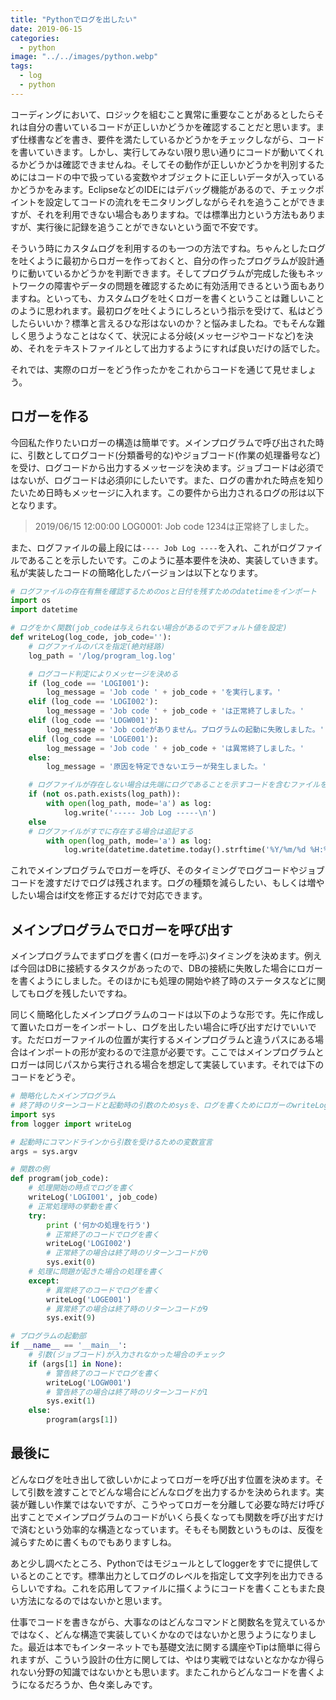 ```yaml
---
title: "Pythonでログを出したい"
date: 2019-06-15
categories: 
  - python
image: "../../images/python.webp"
tags:
  - log
  - python
---
```


コーディングにおいて、ロジックを組むこと異常に重要なことがあるとしたらそれは自分の書いているコードが正しいかどうかを確認することだと思います。まず仕様書などを書き、要件を満たしているかどうかをチェックしながら、コードを書いていきます。しかし、実行してみない限り思い通りにコードが動いてくれるかどうかは確認できませんね。そしてその動作が正しいかどうかを判別するためにはコードの中で扱っている変数やオブジェクトに正しいデータが入っているかどうかをみます。EclipseなどのIDEにはデバッグ機能があるので、チェックポイントを設定してコードの流れをモニタリングしながらそれを追うことができますが、それを利用できない場合もありますね。では標準出力という方法もありますが、実行後に記録を追うことができないという面で不安です。

そういう時にカスタムログを利用するのも一つの方法ですね。ちゃんとしたログを吐くように最初からロガーを作っておくと、自分の作ったプログラムが設計通りに動いているかどうかを判断できます。そしてプログラムが完成した後もネットワークの障害やデータの問題を確認するために有効活用できるという面もありますね。といっても、カスタムログを吐くロガーを書くということは難しいことのように思われます。最初ログを吐くようにしろという指示を受けて、私はどうしたらいいか？標準と言えるひな形はないのか？と悩みましたね。でもそんな難しく思うようなことはなくて、状況による分岐(メッセージやコードなど)を決め、それをテキストファイルとして出力するようにすれば良いだけの話でした。

それでは、実際のロガーをどう作ったかをこれからコードを通じて見せましょう。

## ロガーを作る

今回私た作りたいロガーの構造は簡単です。メインプログラムで呼び出された時に、引数としてログコード(分類番号的な)やジョブコード(作業の処理番号など)を受け、ログコードから出力するメッセージを決めます。ジョブコードは必須ではないが、ログコードは必須卯にしたいです。また、ログの書かれた時点を知りたいため日時もメッセージに入れます。この要件から出力されるログの形は以下となります。

> 2019/06/15 12:00:00 LOG0001: Job code 1234は正常終了しました。

また、ログファイルの最上段には`---- Job Log ----`を入れ、これがログファイルであることを示したいです。このように基本要件を決め、実装していきます。私が実装したコードの簡略化したバージョンは以下となります。

```python
# ログファイルの存在有無を確認するためのosと日付を残すためのdatetimeをインポート
import os
import datetime

# ログをかく関数(job_codeは与えられない場合があるのでデフォルト値を設定)
def writeLog(log_code, job_code=''):
    # ログファイルのパスを指定(絶対経路)
    log_path = '/log/program_log.log'

    # ログコード判定によりメッセージを決める
    if (log_code == 'LOGI001'):
        log_message = 'Job code ' + job_code + 'を実行します。'
    elif (log_code == 'LOGI002'):
        log_message = 'Job code ' + job_code + 'は正常終了しました。'
    elif (log_code == 'LOGW001'):
        log_message = 'Job codeがありません。プログラムの起動に失敗しました。'
    elif (log_code == 'LOGE001'):
        log_message = 'Job code ' + job_code + 'は異常終了しました。'
    else:
        log_message = '原因を特定できないエラーが発生しました。'

    # ログファイルが存在しない場合は先端にログであることを示すコードを含むファイルを生成
    if (not os.path.exists(log_path)):
        with open(log_path, mode='a') as log:
            log.write('----- Job Log -----\n')
    else 
    # ログファイルがすでに存在する場合は追記する
        with open(log_path, mode='a') as log:
            log.write(datetime.datetime.today().strftime('%Y/%m/%d %H:%M:%S') + ' ' + log_code + ': ' + log_message + '\n')
```

これでメインプログラムでロガーを呼び、そのタイミングでログコードやジョブコードを渡すだけでログは残されます。ログの種類を減らしたい、もしくは増やしたい場合はif文を修正するだけで対応できます。

## メインプログラムでロガーを呼び出す

メインプログラムでまずログを書く(ロガーを呼ぶ)タイミングを決めます。例えば今回はDBに接続するタスクがあったので、DBの接続に失敗した場合にロガーを書くようにしました。そのほかにも処理の開始や終了時のステータスなどに関してもログを残したいですね。

同じく簡略化したメインプログラムのコードは以下のような形です。先に作成して置いたロガーをインポートし、ログを出したい場合に呼び出すだけでいいです。ただロガーファイルの位置が実行するメインプログラムと違うパスにある場合はインポートの形が変わるので注意が必要です。ここではメインプログラムとロガーは同じパスから実行される場合を想定して実装しています。それでは下のコードをどうぞ。

```python
# 簡略化したメインプログラム
# 終了時のリターンコードと起動時の引数のためsysを、ログを書くためにロガーのwriteLog関数をインポート
import sys
from logger import writeLog

# 起動時にコマンドラインから引数を受けるための変数宣言
args = sys.argv

# 関数の例
def program(job_code):
    # 処理開始の時点でログを書く
    writeLog('LOGI001', job_code)
    # 正常処理時の挙動を書く
    try:
        print ('何かの処理を行う')
        # 正常終了のコードでログを書く
        writeLog('LOGI002')
        # 正常終了の場合は終了時のリターンコードが0
        sys.exit(0)
    # 処理に問題が起きた場合の処理を書く
    except:
        # 異常終了のコードでログを書く
        writeLog('LOGE001')
        # 異常終了の場合は終了時のリターンコードが9
        sys.exit(9)

# プログラムの起動部
if __name__ == '__main__':
    # 引数(ジョブコード)が入力されなかった場合のチェック
    if (args[1] in None):
        # 警告終了のコードでログを書く
        writeLog('LOGW001')
        # 警告終了の場合は終了時のリターンコードが1
        sys.exit(1)
    else:
        program(args[1])
```

## 最後に

どんなログを吐き出して欲しいかによってロガーを呼び出す位置を決めます。そして引数を渡すことでどんな場合にどんなログを出力するかを決められます。実装が難しい作業ではないですが、こうやってロガーを分離して必要な時だけ呼び出すことでメインプログラムのコードがいくら長くなっても関数を呼び出すだけで済むという効率的な構造となっています。そもそも関数というものは、反復を減らすために書くものでもありますしね。

あと少し調べたところ、Pythonではモジュールとしてloggerをすでに提供しているとのことです。標準出力としてログのレベルを指定して文字列を出力できるらしいですね。これを応用してファイルに描くようにコードを書くこともまた良い方法になるのではないかと思います。

仕事でコードを書きながら、大事なのはどんなコマンドと関数名を覚えているかではなく、どんな構造で実装していくかなのではないかと思うようになりました。最近は本でもインターネットでも基礎文法に関する講座やTipは簡単に得られますが、こういう設計の仕方に関しては、やはり実戦ではないとなかなか得られない分野の知識ではないかとも思います。またこれからどんなコードを書くようになるだろうか、色々楽しみです。
